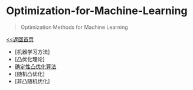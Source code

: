 # Optimization-for-Machine-Learning

> Optimization Methods for Machine Learning

[<<返回首页](index.md)

- [机器学习方法]
- [凸优化理论]
- [确定性凸优化算法](Chapter3)
- [随机凸优化]
- [非凸随机优化]